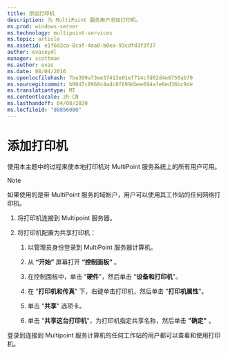 ```yaml
---
title: 添加打印机
description: 为 MultiPoint 服务用户添加打印机。
ms.prod: windows-server
ms.technology: multipoint-services
ms.topic: article
ms.assetid: e1f6d3ca-8caf-4aa0-b0ea-93cdfd3f3f37
author: evaseydl
manager: scottman
ms.author: evas
ms.date: 08/04/2016
ms.openlocfilehash: 7be399a73ee37413e01ef714cfd02d4e8750ab79
ms.sourcegitcommit: b00d7c8968c4adc8f699dbee694afe6ed36bc9de
ms.translationtype: MT
ms.contentlocale: zh-CN
ms.lasthandoff: 04/08/2020
ms.locfileid: "80856080"
---
```

# <a name="add-printers"></a>添加打印机
使用本主题中的过程来使本地打印机对 MultiPoint 服务系统上的所有用户可用。  
  
> [!NOTE]  
> 如果使用的是带 MultiPoint 服务的域帐户，用户可以使用其工作站的任何网络打印机。  
  
1.  将打印机连接到 Multipoint 服务器。  
  
2.  将打印机配置为共享打印机：  
  
    1.  以管理员身份登录到 MultiPoint 服务器计算机。  
  
    2.  从 **“开始”** 屏幕打开 **“控制面板”** 。  
  
    3.  在控制面板中，单击 "**硬件**"，然后单击 "**设备和打印机**"。  
  
    4.  在 "**打印机和传真**" 下，右键单击打印机，然后单击 "**打印机属性**"。  
  
    5.  单击 "**共享**" 选项卡。  
  
    6.  单击 "**共享这台打印机**"，为打印机指定共享名称，然后单击 **"确定"** 。  
  
登录到连接到 Multipoint 服务计算机的任何工作站的用户都可以查看和使用打印机。 